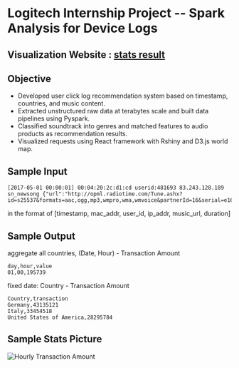 # Logitech Internship Project -- Spark Analysis for Device Logs

## Visualization Website : [stats result](https://dlwo-logitech.shinyapps.io/transmit_00/)

## Objective
* Developed user click log recommendation system based on timestamp, countries, and music content.
* Extracted unstructured raw data at terabytes scale and built data pipelines using Pyspark.
* Classified soundtrack into genres and matched features to audio products as recommendation results.
* Visualized requests using React framework with Rshiny and D3.js world map.

## Sample Input
```
[2017-05-01 00:00:01] 00:04:20:2c:d1:cd userid:481693 83.243.128.189 sn_newsong {"url":"http://opml.radiotime.com/Tune.ashx?id=s25537&formats=aac,ogg,mp3,wmpro,wma,wmvoice&partnerId=16&serial=e162495252632f6e8db708607cf8d94a","secs":300} 
```
in the format of [timestamp, mac_addr, user_id, ip_addr, music_url, duration]

## Sample Output
aggregate all countries, (Date, Hour) - Transaction Amount
```
day,hour,value
01,00,195739
```
fixed date: Country - Transaction Amount

```
Country,transaction
Germany,43135121
Italy,33454518
United States of America,28295784
```

## Sample Stats Picture



![Hourly Transaction Amount](https://github.com/may811204/UserPreferenceAnaylsis/blob/master/statsPlots/horiz_plot_2016_02.png)


